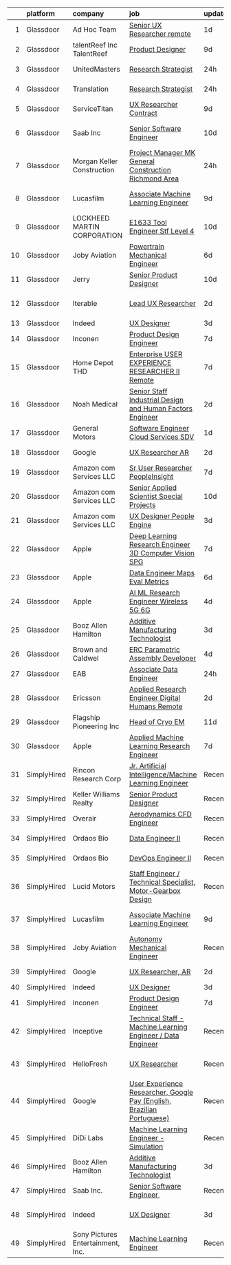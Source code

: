 

|    | platform    | company                           | job                                                                                                                                                                                                                                                                                                                                                                                                                                                                                                                                                                                                                                                                                                                                                                                                                                                                                                                                                                                                                                                                                                                                                                                                                                                                                                                                                                                          | update_time   | location                 |
|---:|:------------|:----------------------------------|:---------------------------------------------------------------------------------------------------------------------------------------------------------------------------------------------------------------------------------------------------------------------------------------------------------------------------------------------------------------------------------------------------------------------------------------------------------------------------------------------------------------------------------------------------------------------------------------------------------------------------------------------------------------------------------------------------------------------------------------------------------------------------------------------------------------------------------------------------------------------------------------------------------------------------------------------------------------------------------------------------------------------------------------------------------------------------------------------------------------------------------------------------------------------------------------------------------------------------------------------------------------------------------------------------------------------------------------------------------------------------------------------|:--------------|:-------------------------|
|  1 | Glassdoor   | Ad Hoc Team                       | [Senior UX Researcher  remote ](https://www.glassdoor.com/partner/jobListing.htm?pos=127&ao=1136043&s=58&guid=000001815182e64d808535a87b391e09&src=GD_JOB_AD&t=SR&vt=w&ea=1&cs=1_7e4e8571&cb=1654929942586&jobListingId=1007929270187&jrtk=3-0-1g58o5poor18u801-1g58o5pp5r04m801-fff433b8f20e6cd3-)                                                                                                                                                                                                                                                                                                                                                                                                                                                                                                                                                                                                                                                                                                                                                                                                                                                                                                                                                                                                                                                                                          | 1d            | Washington, DC           |
|  2 | Glassdoor   | talentReef  Inc    TalentReef     | [Product Designer](https://www.glassdoor.com/partner/jobListing.htm?pos=128&ao=1136043&s=58&guid=000001815182e64d808535a87b391e09&src=GD_JOB_AD&t=SR&vt=w&ea=1&cs=1_bcbb5249&cb=1654929942586&jobListingId=1007911043927&jrtk=3-0-1g58o5poor18u801-1g58o5pp5r04m801-6a5450d85d0c0818-)                                                                                                                                                                                                                                                                                                                                                                                                                                                                                                                                                                                                                                                                                                                                                                                                                                                                                                                                                                                                                                                                                                       | 9d            | Denver, CO               |
|  3 | Glassdoor   | UnitedMasters                     | [Research Strategist](https://www.glassdoor.com/partner/jobListing.htm?pos=112&ao=1136043&s=58&guid=000001815182e64d808535a87b391e09&src=GD_JOB_AD&t=SR&vt=w&cs=1_819ef168&cb=1654929942583&jobListingId=1007932240328&jrtk=3-0-1g58o5poor18u801-1g58o5pp5r04m801-d241ea5caead206b-)                                                                                                                                                                                                                                                                                                                                                                                                                                                                                                                                                                                                                                                                                                                                                                                                                                                                                                                                                                                                                                                                                                         | 24h           | Brooklyn, NY             |
|  4 | Glassdoor   | Translation                       | [Research Strategist](https://www.glassdoor.com/partner/jobListing.htm?pos=113&ao=1136043&s=58&guid=000001815182e64d808535a87b391e09&src=GD_JOB_AD&t=SR&vt=w&ea=1&cs=1_2be48d4b&cb=1654929942583&jobListingId=1007932240329&jrtk=3-0-1g58o5poor18u801-1g58o5pp5r04m801-f0efed5b5a786efa-)                                                                                                                                                                                                                                                                                                                                                                                                                                                                                                                                                                                                                                                                                                                                                                                                                                                                                                                                                                                                                                                                                                    | 24h           | Brooklyn, NY             |
|  5 | Glassdoor   | ServiceTitan                      | [UX Researcher  Contract ](https://www.glassdoor.com/partner/jobListing.htm?pos=124&ao=1136043&s=58&guid=000001815182e64d808535a87b391e09&src=GD_JOB_AD&t=SR&vt=w&cs=1_8c4fcc18&cb=1654929942585&jobListingId=1007910956872&jrtk=3-0-1g58o5poor18u801-1g58o5pp5r04m801-e0454abc20f9ca76-)                                                                                                                                                                                                                                                                                                                                                                                                                                                                                                                                                                                                                                                                                                                                                                                                                                                                                                                                                                                                                                                                                                    | 9d            | Remote                   |
|  6 | Glassdoor   | Saab Inc                          | [Senior Software Engineer  ](https://www.glassdoor.com/partner/jobListing.htm?pos=101&ao=1110586&s=58&guid=000001815182e64d808535a87b391e09&src=GD_JOB_AD&t=SR&vt=w&cs=1_d52cf490&cb=1654929942581&jobListingId=1007906668516&cpc=0BA2D5CC0560AC8D&jrtk=3-0-1g58o5poor18u801-1g58o5pp5r04m801-a306410c01ce676b--6NYlbfkN0CWitTqoH982IjdLjQzsXPOtSyN70lZsuKHKm92xcFRxyvjZ4G95qNuTBbZ1pBHXehXVm2DHt-ACu6vpDk2EZr5u_Ue_830SC6jAqPJ9zrJXLdxLVnDLncamTS0YN-8j7HnecHuJZF8e4zcJlWG1Q_BoSPXT0HFVylS36HKuFPWANFLBg9ihy2OmfP6JXiBRZCCDPdBw3Yk57otYDuLYSrstIEdKU_5tvfr6ZwM02JzkuUnGOjslNTMqbzqDdJSORVlLlp9vik0vB8W8Dx6BVnqY9JgMTNd1IKrnyJu-M8u7-1Ux7TrL5-NOWiYUgVVFPamjj54nAiZQ0ySRJAu6CfojjC43SG2xwqdIyCzO4PYDUSpY_CGSJuaGkOQc2omc5ZsSBxUou4G893IDCVUqIVtohW141uQqowTIH2jSx10hqjO6s7rGDxe02X21BNUj4f_QPkeEKougO2uzSJ_Ot1UkUSOdmcbPaWdL6xnm-VmbJWIqd4_f67FPfkHjyqxz5msRfGnJRRUr7I0sb1dRuKlYHTKlnpNwd40Q1k7uYjHBP8z3m9S3qvh)                                                                                                                                                                                                                                                                                                                                                                                                                                                                             | 10d           | West Lafayette, IN       |
|  7 | Glassdoor   | Morgan Keller Construction        | [Project Manager   MK General Construction Richmond Area](https://www.glassdoor.com/partner/jobListing.htm?pos=106&ao=1110586&s=58&guid=000001815182e64d808535a87b391e09&src=GD_JOB_AD&t=SR&vt=w&cs=1_2af4b065&cb=1654929942582&jobListingId=1007931770497&cpc=8AC01DCC8FF2DC38&jrtk=3-0-1g58o5poor18u801-1g58o5pp5r04m801-ed4601011fdb1d40--6NYlbfkN0D0ff9e8Lfwlpl5zGbQmpn59AL71QmFd7VKOAnfyjZzp5sdngV8WPgYe0dov1m7Y2nUj_T0Uk68gEiBBp9Y4mQjHNV-oFJFNjLXPRAccWxPGrkL-nj3GN-3hSb0I8ge-EZER_nxpOXuMHxF2SB6XMLoVJAPzEotXfmprCFlHDlq24lrWGWNlQIco6PLO6SSHvdr7eP7DPLnEpb40x45cbchploEvSH1beRuGyRlrH8qnXwMkpdI4JoL9sICrPGZRAC1UI97bE6xFbfctM9KuVzGn5zyS_oYZpVs4nrGtZNUjwsL5Ic3vqAjcX4lNYc6ikQXTmZqd-NpiIu9pEE9IZVFRX19ThjodjmjyCSBYi7Jvj-SSElnup06MleY43A4H2lreSbXxPiA6WWHbl5EA2mX75HU2OrCp76aqBrsreziI4FHLtMRqSR23nbHd5vtea3fHO2QvWpGKXEtciQ5y8P-jhlPhrfv1iMZJVtlMj_TvGymr-2827ur)                                                                                                                                                                                                                                                                                                                                                                                                                                                                                                                | 24h           | Richmond, VA             |
|  8 | Glassdoor   | Lucasfilm                         | [Associate Machine Learning Engineer](https://www.glassdoor.com/partner/jobListing.htm?pos=108&ao=1136043&s=58&guid=000001815182e64d808535a87b391e09&src=GD_JOB_AD&t=SR&vt=w&cs=1_a1958030&cb=1654929942582&jobListingId=1007909774184&jrtk=3-0-1g58o5poor18u801-1g58o5pp5r04m801-365b1ae98bce8469-)                                                                                                                                                                                                                                                                                                                                                                                                                                                                                                                                                                                                                                                                                                                                                                                                                                                                                                                                                                                                                                                                                         | 9d            | San Francisco, CA        |
|  9 | Glassdoor   | LOCKHEED MARTIN CORPORATION       | [E1633 Tool Engineer  Stf   Level 4 ](https://www.glassdoor.com/partner/jobListing.htm?pos=114&ao=1136043&s=58&guid=000001815182e64d808535a87b391e09&src=GD_JOB_AD&t=SR&vt=w&cs=1_82a11fb1&cb=1654929942583&jobListingId=1007907634061&jrtk=3-0-1g58o5poor18u801-1g58o5pp5r04m801-6b63e83b03d82390-)                                                                                                                                                                                                                                                                                                                                                                                                                                                                                                                                                                                                                                                                                                                                                                                                                                                                                                                                                                                                                                                                                         | 10d           | Palmdale, CA             |
| 10 | Glassdoor   | Joby Aviation                     | [Powertrain Mechanical Engineer](https://www.glassdoor.com/partner/jobListing.htm?pos=109&ao=1136043&s=58&guid=000001815182e64d808535a87b391e09&src=GD_JOB_AD&t=SR&vt=w&cs=1_7c6baeb1&cb=1654929942582&jobListingId=1007917531129&jrtk=3-0-1g58o5poor18u801-1g58o5pp5r04m801-397db405d18566b0-)                                                                                                                                                                                                                                                                                                                                                                                                                                                                                                                                                                                                                                                                                                                                                                                                                                                                                                                                                                                                                                                                                              | 6d            | San Carlos, CA           |
| 11 | Glassdoor   | Jerry                             | [Senior Product Designer](https://www.glassdoor.com/partner/jobListing.htm?pos=122&ao=1136043&s=58&guid=000001815182e64d808535a87b391e09&src=GD_JOB_AD&t=SR&vt=w&ea=1&cs=1_fc35102f&cb=1654929942585&jobListingId=1007907523368&jrtk=3-0-1g58o5poor18u801-1g58o5pp5r04m801-cfc33c90aad0e840-)                                                                                                                                                                                                                                                                                                                                                                                                                                                                                                                                                                                                                                                                                                                                                                                                                                                                                                                                                                                                                                                                                                | 10d           | New York, NY             |
| 12 | Glassdoor   | Iterable                          | [Lead UX Researcher](https://www.glassdoor.com/partner/jobListing.htm?pos=117&ao=1136043&s=58&guid=000001815182e64d808535a87b391e09&src=GD_JOB_AD&t=SR&vt=w&cs=1_19842748&cb=1654929942584&jobListingId=1007926401455&jrtk=3-0-1g58o5poor18u801-1g58o5pp5r04m801-7e6837ad7d769888-)                                                                                                                                                                                                                                                                                                                                                                                                                                                                                                                                                                                                                                                                                                                                                                                                                                                                                                                                                                                                                                                                                                          | 2d            | San Francisco, CA        |
| 13 | Glassdoor   | Indeed                            | [UX Designer](https://www.glassdoor.com/partner/jobListing.htm?pos=105&ao=1110586&s=58&guid=000001815182e64d808535a87b391e09&src=GD_JOB_AD&t=SR&vt=w&cs=1_e6c28e24&cb=1654929942582&jobListingId=1007923874752&cpc=451933188B21919D&jrtk=3-0-1g58o5poor18u801-1g58o5pp5r04m801-3ac8a8f617c321c6--6NYlbfkN0CiRNM7CVr8YueLFKlzwbFWI0o7IjV438l4sVrvKZ0flpURU_mqoI8EbsK64YRr3OAaXjJJu2l5SfCEuFHJvSAwOF3klP6nwHV-XTwzoG0lue_VY4n5DHHb8LK6cbTIm222QLgO3-z7kFWHCwr9vSBncnj_4dIwG3SX4qiC2MLmkZYeU_g3oXbNDb-vwyDJq-09qXHe_Zyj9gNfKdvbxHS5hgufH3Fp8FC3VFhM8WlbllsD4YtBnaaPIGv5JIKpNJkOzfHvb4N2CUE_tmHD7Gpb1pobfEWfgR_pqJ6Ry9UQB_GKmyMtEWd6n1Sqmj_UtXuLC_X7nLRSdrihWYw1o5jJYmbh0NDYVK1P2ekHhDs9PAdnAj-vsK9l4LhfwXpslYQDeeDL7qPA71XjYZJgmypALTpxTZY9-umnEmfykXJp65RbUxW44j9jLjEKvpvZsu4BE2pL2LR5gjnExKm4gGBq6RViXo_O69LsmgWpZQOf7HVC2L20Kojt5wGbNMEmiEisEx3SM3fpDvTAiGQc38Nu)                                                                                                                                                                                                                                                                                                                                                                                                                                                                                                                            | 3d            | Seattle, WA              |
| 14 | Glassdoor   | Inconen                           | [Product Design Engineer](https://www.glassdoor.com/partner/jobListing.htm?pos=103&ao=1110586&s=58&guid=000001815182e64d808535a87b391e09&src=GD_JOB_AD&t=SR&vt=w&ea=1&cs=1_ccaae08f&cb=1654929942582&jobListingId=1007916221903&cpc=B076152010A3B66C&jrtk=3-0-1g58o5poor18u801-1g58o5pp5r04m801-0898e459a227f9a5--6NYlbfkN0A2eiDHKGU7U6rrrQKCgBk6jrNP68ReN3vHrO7ZLZ1sngQv2h8fBEee2rI4peH_rya-nkxawRXnsBe4Jh5Kf48rv9uriRJMFdDcjy68yFf7PLSVDn7c95O6C6bg0Yh69YcPPfWCNGqGHqshm1lCdZqEzrHor5FJb2eTEGZUbZpAi0eXl0lKWycT0jSzs-OP7FcD4NR81RQ_b8seuLp3SENIaquoSKne1zv_RSzm8s5X0y4-BFCoTOo8fD51AJ3P9noqT2H4XCavGn8a6LErrLNX8P3ppjEikUxa-cuat5beVIGT0wh2iP9MN_uPocojYdWAThnhlFwlB7W9j9CpDGpvy0_uSnwIMiAZAUEHQweLKpcX8DqLuAWsgl3FEv4gDQt2KU0oUF3OOXVtT79uTf2S1CRd6bKFXhKjTGRouNe4tXPriB6LKi_YxrD6CqkZh7ePYnocdJmUkIZUshPXSXx9I0PCMotqRa3_h-Itlil9Dt2bHFmAVbs42QLvs04GYOxpDlcReaORwU-x4l_GQTgC)                                                                                                                                                                                                                                                                                                                                                                                                                                                                                                           | 7d            | Remote                   |
| 15 | Glassdoor   | Home Depot   THD                  | [Enterprise USER EXPERIENCE RESEARCHER II  Remote ](https://www.glassdoor.com/partner/jobListing.htm?pos=123&ao=1136043&s=58&guid=000001815182e64d808535a87b391e09&src=GD_JOB_AD&t=SR&vt=w&cs=1_9b21903f&cb=1654929942585&jobListingId=1007916312296&jrtk=3-0-1g58o5poor18u801-1g58o5pp5r04m801-4d4eeb5378b0fa9e-)                                                                                                                                                                                                                                                                                                                                                                                                                                                                                                                                                                                                                                                                                                                                                                                                                                                                                                                                                                                                                                                                           | 7d            | Atlanta, GA              |
| 16 | Glassdoor   | Noah Medical                      | [ Senior Staff  Industrial Design and Human Factors Engineer](https://www.glassdoor.com/partner/jobListing.htm?pos=119&ao=1136043&s=58&guid=000001815182e64d808535a87b391e09&src=GD_JOB_AD&t=SR&vt=w&ea=1&cs=1_34407188&cb=1654929942584&jobListingId=1007927015364&jrtk=3-0-1g58o5poor18u801-1g58o5pp5r04m801-f45e755083c7d18f-)                                                                                                                                                                                                                                                                                                                                                                                                                                                                                                                                                                                                                                                                                                                                                                                                                                                                                                                                                                                                                                                            | 2d            | San Carlos, CA           |
| 17 | Glassdoor   | General Motors                    | [Software Engineer   Cloud Services   SDV](https://www.glassdoor.com/partner/jobListing.htm?pos=121&ao=1136043&s=58&guid=000001815182e64d808535a87b391e09&src=GD_JOB_AD&t=SR&vt=w&cs=1_eaebbbda&cb=1654929942584&jobListingId=1007929725565&jrtk=3-0-1g58o5poor18u801-1g58o5pp5r04m801-0e60e9ebb68baf8e-)                                                                                                                                                                                                                                                                                                                                                                                                                                                                                                                                                                                                                                                                                                                                                                                                                                                                                                                                                                                                                                                                                    | 1d            | Warren, MI               |
| 18 | Glassdoor   | Google                            | [UX Researcher  AR](https://www.glassdoor.com/partner/jobListing.htm?pos=111&ao=1136043&s=58&guid=000001815182e64d808535a87b391e09&src=GD_JOB_AD&t=SR&vt=w&cs=1_8e206821&cb=1654929942583&jobListingId=1007926549078&jrtk=3-0-1g58o5poor18u801-1g58o5pp5r04m801-d861bfc41e3b8d5e-)                                                                                                                                                                                                                                                                                                                                                                                                                                                                                                                                                                                                                                                                                                                                                                                                                                                                                                                                                                                                                                                                                                           | 2d            | Mountain View, CA        |
| 19 | Glassdoor   | Amazon com Services LLC           | [Sr  User Researcher  PeopleInsight](https://www.glassdoor.com/partner/jobListing.htm?pos=115&ao=1136043&s=58&guid=000001815182e64d808535a87b391e09&src=GD_JOB_AD&t=SR&vt=w&cs=1_678c992d&cb=1654929942583&jobListingId=1007916745090&jrtk=3-0-1g58o5poor18u801-1g58o5pp5r04m801-dd6cd1186289d83a-)                                                                                                                                                                                                                                                                                                                                                                                                                                                                                                                                                                                                                                                                                                                                                                                                                                                                                                                                                                                                                                                                                          | 7d            | Seattle, WA              |
| 20 | Glassdoor   | Amazon com Services LLC           | [Senior Applied Scientist  Special Projects](https://www.glassdoor.com/partner/jobListing.htm?pos=129&ao=1136043&s=58&guid=000001815182e64d808535a87b391e09&src=GD_JOB_AD&t=SR&vt=w&cs=1_71a08855&cb=1654929942587&jobListingId=1007906434973&jrtk=3-0-1g58o5poor18u801-1g58o5pp5r04m801-7c3a2d9dfb7c50d7-)                                                                                                                                                                                                                                                                                                                                                                                                                                                                                                                                                                                                                                                                                                                                                                                                                                                                                                                                                                                                                                                                                  | 10d           | Seattle, WA              |
| 21 | Glassdoor   | Amazon com Services LLC           | [UX Designer  People Engine](https://www.glassdoor.com/partner/jobListing.htm?pos=130&ao=1136043&s=58&guid=000001815182e64d808535a87b391e09&src=GD_JOB_AD&t=SR&vt=w&cs=1_d081cdfd&cb=1654929942588&jobListingId=1007922687053&jrtk=3-0-1g58o5poor18u801-1g58o5pp5r04m801-706c21dc2cb9d1c6-)                                                                                                                                                                                                                                                                                                                                                                                                                                                                                                                                                                                                                                                                                                                                                                                                                                                                                                                                                                                                                                                                                                  | 3d            | Seattle, WA              |
| 22 | Glassdoor   | Apple                             | [Deep Learning Research Engineer  3D Computer Vision   SPG](https://www.glassdoor.com/partner/jobListing.htm?pos=125&ao=1136043&s=58&guid=000001815182e64d808535a87b391e09&src=GD_JOB_AD&t=SR&vt=w&cs=1_854e7617&cb=1654929942585&jobListingId=1007917362989&jrtk=3-0-1g58o5poor18u801-1g58o5pp5r04m801-f12b3efc4f0f8a25-)                                                                                                                                                                                                                                                                                                                                                                                                                                                                                                                                                                                                                                                                                                                                                                                                                                                                                                                                                                                                                                                                   | 7d            | Cupertino, CA            |
| 23 | Glassdoor   | Apple                             | [Data Engineer  Maps Eval Metrics](https://www.glassdoor.com/partner/jobListing.htm?pos=120&ao=1136043&s=58&guid=000001815182e64d808535a87b391e09&src=GD_JOB_AD&t=SR&vt=w&cs=1_5818fa02&cb=1654929942584&jobListingId=1007917788790&jrtk=3-0-1g58o5poor18u801-1g58o5pp5r04m801-859fa2556db530e6-)                                                                                                                                                                                                                                                                                                                                                                                                                                                                                                                                                                                                                                                                                                                                                                                                                                                                                                                                                                                                                                                                                            | 6d            | Cupertino, CA            |
| 24 | Glassdoor   | Apple                             | [AI ML Research Engineer   Wireless 5G 6G](https://www.glassdoor.com/partner/jobListing.htm?pos=107&ao=1110586&s=58&guid=000001815182e64d808535a87b391e09&src=GD_JOB_AD&t=SR&vt=w&cs=1_64ff29dc&cb=1654929942582&jobListingId=1007920183809&cpc=9908D8D4413DBB8A&jrtk=3-0-1g58o5poor18u801-1g58o5pp5r04m801-07c0c54445876a59--6NYlbfkN0BvKrLyj5gPmtZO9T8euul8TCxuuKNOtzRJOomxnwSEodTz2Bc-sPZl8WPllYOnI2g6TSRZbu1cxvvDgvRWU5lzV_qmr6rN0tZkhbTBmvMelqqThyWTZXQyZoZCa41w9WFWhDlV_hErimiX0fyll1NxyI1Db_ysz1Qymy0r8vBiYcJECGrMjJthb2VM1x739R2aCjodnxnCevfi4iWXo_TkErfLzOSxryNAQTBMekSWUvn8IYJZqiaXENL28kfp-k9NLG_hYFC0Bhkc6P86Q_ZKN1X4k7wHe9Jgug6j7B-5objStGEAdf6qlagEsCo9PifqPJp0-dzkKoUQE3yUdwy4YpZrarPw_cDREzYhVLNUPTkXckAUXbjmBqhdioA2TtiZsO1X6bzEfpiB8lVCHce55IB6eElPOsWWKimiQzrOuFeO5WuwJjcpR2M0xsimlflAK0xJBgXfWQBjWKtteEsJ-1dwqjNRH_BFHFCMiCaBoAfktLB2YwtBtBHlFfrppZNDH36WDzg5bZirmf4FopLepnB67WQ-pSTHIAUXnCgqjzOPB36fH91ydDyQ1462ublwdDbFn0R85VmzSdmhr8wVKg7fFA0WT39OLM-52MLA28oQNbQhTKW6cFBwJ1B3yhacY6zHHuCygmn1IcrpP_JIRNuns9EsSJAtikx3GcVxRKt3WWc4-WdW7aUpkJZyOQFHXSYnKtu-khssWq_hECduIvOHd43s1UjFKaZHNgrTN--0lEbC7RUob9IJc8Ju8X9B-2P9oUP-ZfRwVh0SOJwwU6dpFJLQ_VtsHHKDfeza9R_Amh-FJ3iBv93jBihpeee7cXJpgum-cTyJ_BCKW6a_mA_0BHF4ApGEHUfXZ2n-AToZ_FTI7H96o6fjiKHy-jNOeqgIaCfpFocsUX42quf78g5oFopQskGsQbw6ZutXofn_tJdqsg2rfB3wnDW0E532hutD-euD_fZ6zQNau76OCYG7alTkSD0%3D)                 | 4d            | San Diego, CA            |
| 25 | Glassdoor   | Booz Allen Hamilton               | [Additive Manufacturing Technologist](https://www.glassdoor.com/partner/jobListing.htm?pos=102&ao=1110586&s=58&guid=000001815182e64d808535a87b391e09&src=GD_JOB_AD&t=SR&vt=w&cs=1_cf4872bc&cb=1654929942581&jobListingId=1007924061233&cpc=A938E184CF850189&jrtk=3-0-1g58o5poor18u801-1g58o5pp5r04m801-050e2dd094aa8120--6NYlbfkN0CaLaeO0W0aSDE10oNno4SsRl14ssiVXEJb5QYZji-zahvEu0xfL2FTqFd3xJ5yEYz65yEcfDtOhcPtqtGYotlK4Gs1_fc_fSpRPKQErFysk8jBMUsWYlDIi6zR01GACy8C1KZBadq9Ev5zU2Nc8oUYPvrOh1X0RJDX0lIrcaljIQMbbw4iAp0zEBnTRIyZqdN21ObN_PJKAitdM0p8QkDCCmTepnfCd6bL_9YjXJ2FxAQ-tXzGUrdZdbFnJPGRHQrSd4n6MtydKJG1bYIGHsGEkOd1ejfEmD1dqB-O2ujbeCW-XPVOfdyuMf4tBnZMmgQpslD1Dem007rSwke971Wqsw_Jpg-7gRYKZ2JQ94JFd-CpznDUSIUbxKyPrIt1c4HleYkH6D_b-F2Ry81V8gzeY15RGr40FQUPPlYUnui3XOPf1YeSLUFrHceK8GCYcC10ivEdly2toyWbsKYMlLu4rplMZpfU1rXpOFuXFaxqL-iKZY7VppJnphwlcPKhpU-crsffMa4ajAz0v7zAXyb5x01BL8Da6xIuVcx5pFZIsozM-5ZARljOUn3UG11nuf8%3D)                                                                                                                                                                                                                                                                                                                                                                                                                                                      | 3d            | Warren, MI               |
| 26 | Glassdoor   | Brown and Caldwel                 | [ERC Parametric Assembly Developer](https://www.glassdoor.com/partner/jobListing.htm?pos=116&ao=1136043&s=58&guid=000001815182e64d808535a87b391e09&src=GD_JOB_AD&t=SR&vt=w&cs=1_0fce1c3e&cb=1654929942583&jobListingId=1007921354110&jrtk=3-0-1g58o5poor18u801-1g58o5pp5r04m801-d6c2a723b6f5da3d-)                                                                                                                                                                                                                                                                                                                                                                                                                                                                                                                                                                                                                                                                                                                                                                                                                                                                                                                                                                                                                                                                                           | 4d            | Lakewood, CO             |
| 27 | Glassdoor   | EAB                               | [Associate Data Engineer](https://www.glassdoor.com/partner/jobListing.htm?pos=110&ao=1136043&s=58&guid=000001815182e64d808535a87b391e09&src=GD_JOB_AD&t=SR&vt=w&cs=1_833e0491&cb=1654929942583&jobListingId=1007931687344&jrtk=3-0-1g58o5poor18u801-1g58o5pp5r04m801-1cee470797581f62-)                                                                                                                                                                                                                                                                                                                                                                                                                                                                                                                                                                                                                                                                                                                                                                                                                                                                                                                                                                                                                                                                                                     | 24h           | Remote                   |
| 28 | Glassdoor   | Ericsson                          | [Applied Research Engineer  Digital Humans  Remote ](https://www.glassdoor.com/partner/jobListing.htm?pos=118&ao=1136043&s=58&guid=000001815182e64d808535a87b391e09&src=GD_JOB_AD&t=SR&vt=w&cs=1_c75c23d0&cb=1654929942584&jobListingId=1007926562524&jrtk=3-0-1g58o5poor18u801-1g58o5pp5r04m801-842bbb3979830ca4-)                                                                                                                                                                                                                                                                                                                                                                                                                                                                                                                                                                                                                                                                                                                                                                                                                                                                                                                                                                                                                                                                          | 2d            | Santa Clara, CA          |
| 29 | Glassdoor   | Flagship Pioneering  Inc          | [Head of Cryo EM](https://www.glassdoor.com/partner/jobListing.htm?pos=126&ao=1136043&s=58&guid=000001815182e64d808535a87b391e09&src=GD_JOB_AD&t=SR&vt=w&ea=1&cs=1_8050fb99&cb=1654929942586&jobListingId=1007902849397&jrtk=3-0-1g58o5poor18u801-1g58o5pp5r04m801-dd3911fade885421-)                                                                                                                                                                                                                                                                                                                                                                                                                                                                                                                                                                                                                                                                                                                                                                                                                                                                                                                                                                                                                                                                                                        | 11d           | Boston, MA               |
| 30 | Glassdoor   | Apple                             | [Applied Machine Learning Research Engineer](https://www.glassdoor.com/partner/jobListing.htm?pos=104&ao=1110586&s=58&guid=000001815182e64d808535a87b391e09&src=GD_JOB_AD&t=SR&vt=w&cs=1_1633dd68&cb=1654929942581&jobListingId=1007917013294&cpc=B076152010A3B66C&jrtk=3-0-1g58o5poor18u801-1g58o5pp5r04m801-6eaff0caedf3d3aa--6NYlbfkN0BvKrLyj5gPmtZO9T8euul8TCxuuKNOtzRJOomxnwSEodTz2Bc-sPZl8WPllYOnI2gKGmARVlNo3tiEnssU5vPmJwXHwSAlt66eqnbfo4GgjKIZvtjLDE6pzjk41SR5pJmmiirnTxx-iS-V8aOG3p7PcTtWPep2nTSiz8EcYiUKanj9Mw7EjAkCNFLTUDwXtT04l3c2MiMCNMAwshoWWwRhcNshals0TWamegVOEvOP6aHrLqsjFtymI227R2Txvpm5kyOoZPfDfNDV-nGQas6x-mrmx6XZc0wfkoBLIUAkzqq0TlZToodbBXasPyw3MXwjC9J-uxgAz18rrHn4BQgH89YHQPL13B2Aq_axuvhfIjOZ_2LtEosggYtVUNtytr1jwC6cS6_qINdLeAqORQRCAxg0QRUh1eFPcNM8Yexr7hQupF_mfUHi1SZkW_UoBm38Y3qp9ysWDweCO1MthUMiy1qXjMJM7kBKoV2s6ocXvh5gyG72GmBHGU9cNrv3bGnK5ysL9JjRbw61aE8TJqmNkxXz8jG7MlTXG7OVBaluNC4R2N9KPbwpVMiNymDnyXyojGFrGwxy8a7haCKGGZaCj6iKJvKYhNbUcuLSlqE1M5Jd6qDwDNXjB8wIBUF1LgqsEFlyyNzRQ_49YP8kluLGvJB9H7bG7zdxidhRbn-BidQwuoNz_9CSGn4a9q0L5Xl9aj8daf0aTsWRpxi0iFrd15mKSsOOKPq5ckuBgYTlpeGgGLJGa6Kx7FQBSoEcUGibf3-hHlHon3U-c3W8QJNIxpBVD54KLoM6i11Sl3VXNJ1L31VdZXdIdLE3NBEWYFPAwGJBOl0hpXiM3IZZv4QmBQznJ8jCGnII7TQvqT_n0x5oFGxYU2zWw7DZwKEw8CBbQRhmW1KPh9X-H5mHVOyq4h0y34xgB8VTwGnr6O9MWD0bnxTJikpQs4fIam-ULYztE-JIIl0K5RtvpUPUQNuHFA2hnJolLzurqOrXxrPPYQ%3D%3D) | 7d            | San Diego, CA            |
| 31 | SimplyHired | Rincon Research Corp              | [Jr. Artificial Intelligence/Machine Learning Engineer](https://www.simplyhired.com/job/EcEDS7jONaMo4InokkXz2cRynOJmOkwONWMxHhhV6KxRne56Zzft7A?q=generative+engineer)                                                                                                                                                                                                                                                                                                                                                                                                                                                                                                                                                                                                                                                                                                                                                                                                                                                                                                                                                                                                                                                                                                                                                                                                                        | Recently      | Tucson, AZ +3 locations  |
| 32 | SimplyHired | Keller Williams Realty            | [Senior Product Designer](https://www.simplyhired.com/job/j0nyWMRNxtcQstMHVo3bfqDjeJws-b_GqlnSDyYB7lIYlZcptTnnBQ?q=generative+engineer)                                                                                                                                                                                                                                                                                                                                                                                                                                                                                                                                                                                                                                                                                                                                                                                                                                                                                                                                                                                                                                                                                                                                                                                                                                                      | Recently      | Remote                   |
| 33 | SimplyHired | Overair                           | [Aerodynamics CFD Engineer](https://www.simplyhired.com/job/sSzyGVSetYpz2_ks455OqIXxTgYhgx4rFC1ssgferxkbURM4E9BsSg?q=generative+engineer)                                                                                                                                                                                                                                                                                                                                                                                                                                                                                                                                                                                                                                                                                                                                                                                                                                                                                                                                                                                                                                                                                                                                                                                                                                                    | Recently      | Santa Ana, CA            |
| 34 | SimplyHired | Ordaos Bio                        | [Data Engineer II](https://www.simplyhired.com/job/VCPKKm8Ut_7VCp4VfJAAtV760ygqviDFgZ91vPfY0Tu_P5lUwYaPng?q=generative+engineer)                                                                                                                                                                                                                                                                                                                                                                                                                                                                                                                                                                                                                                                                                                                                                                                                                                                                                                                                                                                                                                                                                                                                                                                                                                                             | Recently      | New York, NY             |
| 35 | SimplyHired | Ordaos Bio                        | [DevOps Engineer II](https://www.simplyhired.com/job/-EixE0zo7N7VdLa992z23aFz6qtUUkFczlkN5ZXIFpAUv-v3wOxmzg?q=generative+engineer)                                                                                                                                                                                                                                                                                                                                                                                                                                                                                                                                                                                                                                                                                                                                                                                                                                                                                                                                                                                                                                                                                                                                                                                                                                                           | Recently      | New York, NY             |
| 36 | SimplyHired | Lucid Motors                      | [Staff Engineer / Technical Specialist, Motor-Gearbox Design](https://www.simplyhired.com/job/OsazcEqJL8JDMrCdq8spV6ORZinY7K4lDYxXTUCjUferRrYVpDkz8g?q=generative+engineer)                                                                                                                                                                                                                                                                                                                                                                                                                                                                                                                                                                                                                                                                                                                                                                                                                                                                                                                                                                                                                                                                                                                                                                                                                  | Recently      | Newark, CA               |
| 37 | SimplyHired | Lucasfilm                         | [Associate Machine Learning Engineer](https://www.simplyhired.com/job/XJTtzorP-cvC9W-T4C3Nbsj0BMgIlQp6ZwvKdhPLZqUll3uPYTuIAQ?q=generative+engineer)                                                                                                                                                                                                                                                                                                                                                                                                                                                                                                                                                                                                                                                                                                                                                                                                                                                                                                                                                                                                                                                                                                                                                                                                                                          | 9d            | San Francisco, CA        |
| 38 | SimplyHired | Joby Aviation                     | [Autonomy Mechanical Engineer](https://www.simplyhired.com/job/MedH1XSy4p1Cab5dMj0BimAlj2THoDhJ_gShkX0RGRmkzvNM5RV0Gg?q=generative+engineer)                                                                                                                                                                                                                                                                                                                                                                                                                                                                                                                                                                                                                                                                                                                                                                                                                                                                                                                                                                                                                                                                                                                                                                                                                                                 | Recently      | Santa Cruz, CA           |
| 39 | SimplyHired | Google                            | [UX Researcher, AR](https://www.simplyhired.com/job/i0oU9YGBDqve6hCDc8t0gT20CT_AmRUjiosVWroqen5c4RJA7aQ5Yg?q=generative+engineer)                                                                                                                                                                                                                                                                                                                                                                                                                                                                                                                                                                                                                                                                                                                                                                                                                                                                                                                                                                                                                                                                                                                                                                                                                                                            | 2d            | Mountain View, CA        |
| 40 | SimplyHired | Indeed                            | [UX Designer](https://www.simplyhired.com/job/z2j7us4JEySZqjAjUxGxH1GiBwx7u3MAP1k7fIkWzYTPGLsxhfG23g?q=generative+engineer)                                                                                                                                                                                                                                                                                                                                                                                                                                                                                                                                                                                                                                                                                                                                                                                                                                                                                                                                                                                                                                                                                                                                                                                                                                                                  | 3d            | Seattle, WA              |
| 41 | SimplyHired | Inconen                           | [Product Design Engineer](https://www.simplyhired.com/job/a70-eCRz24ZQO3DiYX8BjUkSXpaU7jZTQW5PWdKT9v7dl12yDqbGHg?q=generative+engineer)                                                                                                                                                                                                                                                                                                                                                                                                                                                                                                                                                                                                                                                                                                                                                                                                                                                                                                                                                                                                                                                                                                                                                                                                                                                      | 7d            | Remote                   |
| 42 | SimplyHired | Inceptive                         | [Technical Staff - Machine Learning Engineer / Data Engineer](https://www.simplyhired.com/job/nU_pczZ8k_8OLKVUZdqqqLwaQKANdZcg--5NjulzQpo0A-o37XVZkQ?q=generative+engineer)                                                                                                                                                                                                                                                                                                                                                                                                                                                                                                                                                                                                                                                                                                                                                                                                                                                                                                                                                                                                                                                                                                                                                                                                                  | Recently      | Remote                   |
| 43 | SimplyHired | HelloFresh                        | [UX Researcher](https://www.simplyhired.com/job/ZkrA9E8l4My8QqAqWqUAEdLr5nmqu5JtxiXeSy7FTQfowPBEBRx01A?q=generative+engineer)                                                                                                                                                                                                                                                                                                                                                                                                                                                                                                                                                                                                                                                                                                                                                                                                                                                                                                                                                                                                                                                                                                                                                                                                                                                                | Recently      | Chicago, IL +2 locations |
| 44 | SimplyHired | Google                            | [User Experience Researcher, Google Pay (English, Brazilian Portuguese)](https://www.simplyhired.com/job/kdBTABos_7xY4EO4r27sS6UcsoFjGyzJMZE35lxJ7NviZAGQ7ZmiWg?q=generative+engineer)                                                                                                                                                                                                                                                                                                                                                                                                                                                                                                                                                                                                                                                                                                                                                                                                                                                                                                                                                                                                                                                                                                                                                                                                       | Recently      | San Francisco, CA        |
| 45 | SimplyHired | DiDi Labs                         | [Machine Learning Engineer - Simulation](https://www.simplyhired.com/job/0FIFJ4YUalf3s40eXZAFHstJJzH20E2rQROkdnoUTMS249LqvIcPrw?q=generative+engineer)                                                                                                                                                                                                                                                                                                                                                                                                                                                                                                                                                                                                                                                                                                                                                                                                                                                                                                                                                                                                                                                                                                                                                                                                                                       | Recently      | Mountain View, CA        |
| 46 | SimplyHired | Booz Allen Hamilton               | [Additive Manufacturing Technologist](https://www.simplyhired.com/job/aX1q5uxCrUZ_BFPr36zd81W8FjdVNenl4q6sjx4_a2yxlqpgXLxMWw?q=generative+engineer)                                                                                                                                                                                                                                                                                                                                                                                                                                                                                                                                                                                                                                                                                                                                                                                                                                                                                                                                                                                                                                                                                                                                                                                                                                          | 3d            | Warren, MI               |
| 47 | SimplyHired | Saab Inc.                         | [Senior Software Engineer ﻿](https://www.simplyhired.com/job/XGxxSbi_pQmghBTdNfKG3BCaBxwKkfnYwjhpRjm-rIVPcxLAmzaDCg?q=generative+engineer)                                                                                                                                                                                                                                                                                                                                                                                                                                                                                                                                                                                                                                                                                                                                                                                                                                                                                                                                                                                                                                                                                                                                                                                                                                                   | Recently      | Remote                   |
| 48 | SimplyHired | Indeed                            | [UX Designer](https://www.simplyhired.com/job/z2j7us4JEySZqjAjUxGxH1GiBwx7u3MAP1k7fIkWzYTPGLsxhfG23g?q=generative+engineer)                                                                                                                                                                                                                                                                                                                                                                                                                                                                                                                                                                                                                                                                                                                                                                                                                                                                                                                                                                                                                                                                                                                                                                                                                                                                  | 3d            | Seattle, WA +1 location  |
| 49 | SimplyHired | Sony Pictures Entertainment, Inc. | [Machine Learning Engineer](https://www.simplyhired.com/job/1mkmtfVm38EXu_WCSks_O1UMMVKAqKz4u6-x3sE7hm3GuXwOE4k48w?q=generative+engineer)                                                                                                                                                                                                                                                                                                                                                                                                                                                                                                                                                                                                                                                                                                                                                                                                                                                                                                                                                                                                                                                                                                                                                                                                                                                    | Recently      | Culver City, CA          |